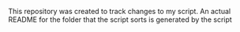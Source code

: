 This repository was created to track changes to my script.
An actual README for the folder that the script sorts is generated by the script

